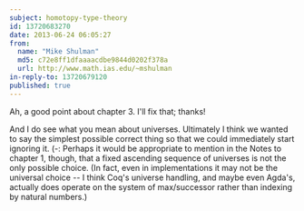 ```yaml
---
subject: homotopy-type-theory
id: 13720683270
date: 2013-06-24 06:05:27
from:
  name: "Mike Shulman"
  md5: c72e8ff1dfaaaacdbe9844d0202f378a
  url: http://www.math.ias.edu/~mshulman
in-reply-to: 13720679120
published: true
---
```

Ah, a good point about chapter 3. I'll fix that; thanks! 

And I do see what you mean about universes. Ultimately I think we wanted to say the simplest possible correct thing so that we could immediately start ignoring it. (-: Perhaps it would be appropriate to mention in the Notes to chapter 1, though, that a fixed ascending sequence of universes is not the only possible choice. (In fact, even in implementations it may not be the universal choice -- I think Coq's universe handling, and maybe even Agda's, actually does operate on the system of max/successor rather than indexing by natural numbers.)

